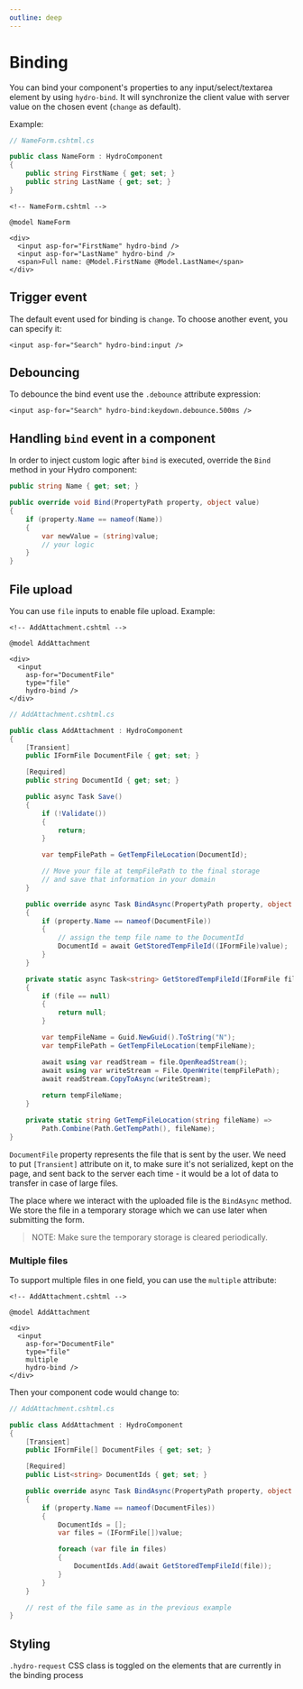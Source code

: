 ```yaml
---
outline: deep
---
```


# Binding

You can bind your component's properties to any input/select/textarea element by using `hydro-bind`. It will synchronize the client value with server value on the chosen event (`change` as default).

Example:

```csharp
// NameForm.cshtml.cs

public class NameForm : HydroComponent
{
    public string FirstName { get; set; }
    public string LastName { get; set; }
}
```

```razor
<!-- NameForm.cshtml -->

@model NameForm

<div>
  <input asp-for="FirstName" hydro-bind />
  <input asp-for="LastName" hydro-bind />
  <span>Full name: @Model.FirstName @Model.LastName</span>
</div>
```

## Trigger event

The default event used for binding is `change`. To choose another event, you can specify it:

```razor
<input asp-for="Search" hydro-bind:input />
```

## Debouncing

To debounce the bind event use the `.debounce` attribute expression:
```razor
<input asp-for="Search" hydro-bind:keydown.debounce.500ms />
```

## Handling `bind` event in a component

In order to inject custom logic after `bind` is executed, override the `Bind` method in your Hydro component:

```c#
public string Name { get; set; }

public override void Bind(PropertyPath property, object value)
{
    if (property.Name == nameof(Name))
    {
        var newValue = (string)value;
        // your logic    
    }
}
```

## File upload

You can use `file` inputs to enable file upload. Example:

```razor
<!-- AddAttachment.cshtml -->

@model AddAttachment

<div>
  <input
    asp-for="DocumentFile"
    type="file"
    hydro-bind />
</div>
```

```c#
// AddAttachment.cshtml.cs

public class AddAttachment : HydroComponent
{
    [Transient]
    public IFormFile DocumentFile { get; set; }

    [Required]
    public string DocumentId { get; set; }

    public async Task Save()
    {
        if (!Validate())
        {
            return;
        }

        var tempFilePath = GetTempFileLocation(DocumentId);

        // Move your file at tempFilePath to the final storage
        // and save that information in your domain
    }

    public override async Task BindAsync(PropertyPath property, object value)
    {
        if (property.Name == nameof(DocumentFile))
        {
            // assign the temp file name to the DocumentId
            DocumentId = await GetStoredTempFileId((IFormFile)value);
        }
    }

    private static async Task<string> GetStoredTempFileId(IFormFile file)
    {
        if (file == null)
        {
            return null;
        }

        var tempFileName = Guid.NewGuid().ToString("N");
        var tempFilePath = GetTempFileLocation(tempFileName);

        await using var readStream = file.OpenReadStream();
        await using var writeStream = File.OpenWrite(tempFilePath);
        await readStream.CopyToAsync(writeStream);
        
        return tempFileName;
    }

    private static string GetTempFileLocation(string fileName) =>
        Path.Combine(Path.GetTempPath(), fileName);
}
```

`DocumentFile` property represents the file that is sent by the user. We need to put `[Transient]` attribute on it, to make sure it's not
serialized, kept on the page, and sent back to the server each time - it would be a lot of data to transfer in case of large files.

The place where we interact with the uploaded file is the `BindAsync` method. We store the file in a temporary storage
which we can use later when submitting the form.

> NOTE: Make sure the temporary storage is cleared periodically.

### Multiple files

To support multiple files in one field, you can use the `multiple` attribute:

```razor
<!-- AddAttachment.cshtml -->

@model AddAttachment

<div>
  <input
    asp-for="DocumentFile"
    type="file"
    multiple
    hydro-bind />
</div>
```

Then your component code would change to:


```c#
// AddAttachment.cshtml.cs

public class AddAttachment : HydroComponent
{
    [Transient]
    public IFormFile[] DocumentFiles { get; set; }

    [Required]
    public List<string> DocumentIds { get; set; }

    public override async Task BindAsync(PropertyPath property, object value)
    {
        if (property.Name == nameof(DocumentFiles))
        {
            DocumentIds = [];
            var files = (IFormFile[])value;

            foreach (var file in files)
            {
                DocumentIds.Add(await GetStoredTempFileId(file));
            }
        }
    }

    // rest of the file same as in the previous example
}
```

## Styling

`.hydro-request` CSS class is toggled on the elements that are currently in the binding process